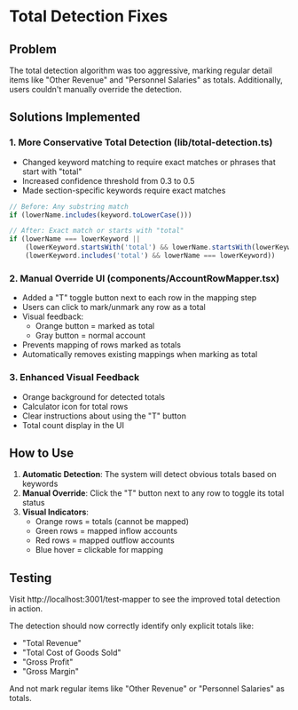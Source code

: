 # Total Detection Fixes

## Problem
The total detection algorithm was too aggressive, marking regular detail items like "Other Revenue" and "Personnel Salaries" as totals. Additionally, users couldn't manually override the detection.

## Solutions Implemented

### 1. **More Conservative Total Detection** (lib/total-detection.ts)
- Changed keyword matching to require exact matches or phrases that start with "total"
- Increased confidence threshold from 0.3 to 0.5
- Made section-specific keywords require exact matches

```typescript
// Before: Any substring match
if (lowerName.includes(keyword.toLowerCase())) 

// After: Exact match or starts with "total"
if (lowerName === lowerKeyword || 
    (lowerKeyword.startsWith('total') && lowerName.startsWith(lowerKeyword)) ||
    (lowerKeyword.includes('total') && lowerName === lowerKeyword))
```

### 2. **Manual Override UI** (components/AccountRowMapper.tsx)
- Added a "T" toggle button next to each row in the mapping step
- Users can click to mark/unmark any row as a total
- Visual feedback:
  - Orange button = marked as total
  - Gray button = normal account
- Prevents mapping of rows marked as totals
- Automatically removes existing mappings when marking as total

### 3. **Enhanced Visual Feedback**
- Orange background for detected totals
- Calculator icon for total rows
- Clear instructions about using the "T" button
- Total count display in the UI

## How to Use

1. **Automatic Detection**: The system will detect obvious totals based on keywords
2. **Manual Override**: Click the "T" button next to any row to toggle its total status
3. **Visual Indicators**:
   - Orange rows = totals (cannot be mapped)
   - Green rows = mapped inflow accounts
   - Red rows = mapped outflow accounts
   - Blue hover = clickable for mapping

## Testing
Visit http://localhost:3001/test-mapper to see the improved total detection in action.

The detection should now correctly identify only explicit totals like:
- "Total Revenue"
- "Total Cost of Goods Sold"
- "Gross Profit"
- "Gross Margin"

And not mark regular items like "Other Revenue" or "Personnel Salaries" as totals.